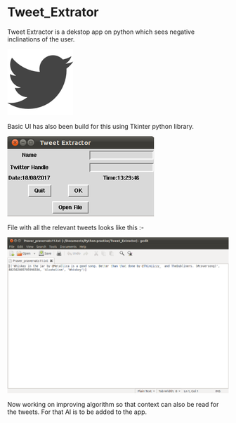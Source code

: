 # Tweet_Extrator
Tweet Extractor is a dekstop app on python which sees negative inclinations of the user.

![ScreenShot](App_cover/tweepy.png)  

Basic UI has also been build for this using Tkinter python library.

![ScreenShot](App_cover/Tweet_extractor_screenshot.png)  

File with all the relevant tweets looks like this :-  

![ScreenShot](App_cover/Tweet_File.png)    

Now working on improving algorithm so that context can also be read for the tweets. 
For that AI is to be added to the app.
